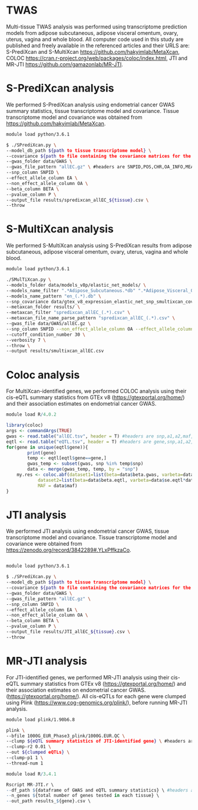# TWAS
Multi-tissue TWAS analysis was performed using transcriptome prediction models from adipose subcutaneous, adipose visceral omentum, ovary, uterus, vagina and whole blood.
All computer code used in this study are published and freely available in the referenced articles and their URLS are:
S-PrediXcan and S-MultiXcan https://github.com/hakyimlab/MetaXcan, 
COLOC https://cran.r-project.org/web/packages/coloc/index.html, 
JTI and MR-JTI https://github.com/gamazonlab/MR-JTI.

# S-PrediXcan analysis
We performed S-PrediXcan analysis using endometrial cancer GWAS summary statistics, tissue transcriptome model and covariance. 
Tissue transcriptome model and covariance was obtained from https://github.com/hakyimlab/MetaXcan. 

```bash
module load python/3.6.1

$ ./SPrediXcan.py \
--model_db_path ${path to tissue transcriptome model} \
--covariance ${path to file containing the covariance matrices for the SNP dosage and transcriptome} \
--gwas_folder data/GWAS \
--gwas_file_pattern "allEC.gz" \ #headers are SNPID,POS,CHR,OA_INFO,MEAN_EAF,EA,OA,BETA,SE,P,N
--snp_column SNPID \
--effect_allele_column EA \
--non_effect_allele_column OA \
--beta_column BETA \
--pvalue_column P \
--output_file results/spredixcan_allEC_${tissue}.csv \
--throw 
```

# S-MultiXcan analysis
We performed S-MultiXcan analysis using S-PrediXcan results from adipose subcutaneous, adipose visceral omentum, ovary, uterus, vagina and whole blood.

```bash
module load python/3.6.1

./SMulTiXcan.py \
--models_folder data/models_v8p/elastic_net_models/ \
--models_name_filter ".*Adipose_Subcutaneous.*db" ".*Adipose_Visceral_Omentum.*db" ".*Ovary.*db" ".*Uterus.*db" ".*Vagina.*db" ".*Whole_Blood.*db" \
--models_name_pattern "en_(.*).db" \
--snp_covariance data/gtex_v8_expression_elastic_net_snp_smultixcan_covariance.txt.gz \ #gtex_v8_expression_elastic_net_snp_smultixcan_covariance.txt.gz was obtained from https://github.com/hakyimlab/MetaXcan
--metaxcan_folder results/ \
--metaxcan_filter "spredixcan_allEC_(.*).csv" \
--metaxcan_file_name_parse_pattern "spredixcan_allEC_(.*).csv" \
--gwas_file data/GWAS/allEC.gz \
--snp_column SNPID --non_effect_allele_column OA --effect_allele_column EA --beta_column BETA --pvalue_column P --se_column SE \
--cutoff_condition_number 30 \
--verbosity 7 \
--throw \
--output results/smultixcan_allEC.csv
```

# Coloc analysis
For MultiXcan-identified genes, we performed COLOC analysis using their cis-eQTL summary statistics from GTEx v8 (https://gtexportal.org/home/) and their association estimates on endometrial cancer GWAS.

```R
module load R/4.0.2

library(coloc)
args <- commandArgs(TRUE)
gwas <- read.table("allEC.tsv", header = T) #headers are snp,a1,a2,maf,beta.gwas,se.gwas,p.gwas
eqtl <- read.table("eQTL.tsv", header = T) #headers are gene,snp,a1,a2,beta.eqtl,se.eqtl,p.eqtl
for(gene in unique(eqtl$gene)){
        print(gene)
        temp <- eqtl[eqtl$gene==gene,]
        gwas_temp <- subset(gwas, snp %in% temp$snp)
        data <- merge(gwas_temp, temp, by = "snp")
	my.res <- coloc.abf(dataset1=list(beta=data$beta.gwas, varbeta=data$se.gwas*data$se.gwas, N=121885,s=0.10588669647,type="cc"), 
		    dataset2=list(beta=data$beta.eqtl, varbeta=data$se.eqtl*data$se.eqtl, N=${sample size}, type = "quant"), 
		    MAF = data$maf)
}
```


# JTI analysis 
We performed JTI analysis using endometrial cancer GWAS, tissue transcriptome model and covariance.
Tissue transcriptome model and covariance were obtained from https://zenodo.org/record/3842289#.YLxPffkzaCo.

```bash

module load python/3.6.1

$ ./SPrediXcan.py \
--model_db_path ${path to tissue transcriptome model} \
--covariance ${path to file containing the covariance matrices for the SNP dosage and transcriptome} \
--gwas_folder data/GWAS \
--gwas_file_pattern "allEC.gz" \
--snp_column SNPID \
--effect_allele_column EA \
--non_effect_allele_column OA \
--beta_column BETA \
--pvalue_column P \
--output_file results/JTI_allEC_${tissue}.csv \
--throw 
```

# MR-JTI analysis
For JTI-identified genes, we performed MR-JTI analysis using their cis-eQTL summary statistics from GTEx v8 (https://gtexportal.org/home/) and their association estimates on endometrial cancer GWAS. (https://gtexportal.org/home/).
All cis-eQTLs for each gene were clumped using Plink (https://www.cog-genomics.org/plink/), before running MR-JTI analysis. 


```bash
module load plink/1.90b6.8

plink \
--bfile 1000G_EUR_Phase3_plink/1000G.EUR.QC \
--clump ${eQTL summary statistics of JTI-identified gene} \ #headers are SNP,CHR,bp,A1,A2,beta,se,P
--clump-r2 0.01 \
--out ${clumped eQTLs} \
--clump-p1 1 \
--thread-num 1

```

```R
module load R/3.4.1

Rscript MR-JTI.r \
--df_path ${dataframe of GWAS and eQTL summary statistics} \ #headers are rsid, effect_allele_gwas, ldscore, eqtl_beta, eqtl_se, eqtl_p, gwas_beta, gwas_se, gwas_p
--n_genes ${total number of genes tested in each tissue} \
--out_path results_${gene}.csv \

```

